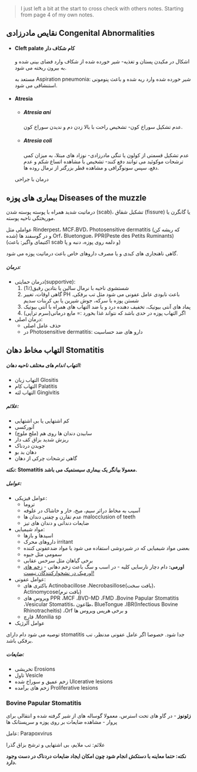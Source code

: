 >I just left a bit at the start to cross check with others notes. Starting from page 4 of my own notes.

## نقایص مادرزادی Congenital Abnormalities 

- #### Cleft palate کام شکاف دار
	اشکال در مکیدن پستان و تغذیه- شیر خورده شده از شکاف وارد فضای بینی شده و به بیرون ریخته می شود.
	
	مستعد به Aspiration pneumonia: شیر خورده شده وارد ریه شده و باعث پنومونی استنشاقی می شود.

- #### Atresia
	- ##### Atresia ani
		عدم تشکیل سوراخ کون- تشخیص راحت با بالا زدن دم و ندیدن سوراخ کون.
	- ##### Atresia coli
		عدم تشکیل قسمتی از کولون یا تنگی مادرزادی-  نوزاد های مبتلا، به میزان کمی ترشحات موکوئید می توانند دفع کنند- تشخیص با مشاهده اتساع شکم و عدم دفع، سپس سونوگرافی و مشاهده قطر بزرگتر از نرمال روده ها.

	درمان با جراحی
	
## بیماری های پوزه Diseases of the muzzle

درماتیت شدید همراه با پوسته پوسته شدن (scab)، تشکیل شقاق (fissure) یا گانگرن یا موریختگی ناحیه پوسته.

عواملی مثل Rinderpest، MCF،BVD، Photosensitive dermatitis (که ریشه کن شده) و در گوسفند ها Orf، Bluetongue، PPR(Peste des Petits Ruminants) (اکتیمای واگیر: باعث scab و دلمه روی پوزه، دنبه و پا)

گاهی ناهنجاری های کبدی و یا مصرف داروهای خاص باعث درماتیت پوزه می شود.

##### درمان:

 - درمان حمایتی(supportive):
   1. شستشوی ناحیه با نرمال سالین یا بتادین رقیق(٪1)
   2. گاهی اوقات، تغییر PH باعث نابودی عامل عفونی می شود مثل تب برفکی. شستن پوزه با سرکه، جوش شیرین یا بی کربنات سدیم
   3. پماد های آنتی بیوتیک، تخفیف دهنده درد و یا ضد التهاب های همراه با آنتی بیوتیک
   4. اگر التهاب پوزه در حدی باشد که نتواند غذا بخورد := مایع درمانی(سرم تراپی)
 - درمان اصلی:
   - حذف عامل اصلی
   - در Photosensitive dermatitis: دارو های ضد حساسیت

## التهاب مخاط دهان Stomatitis
##### التهاب اندام های مختلف ناحیه دهان:
- التهاب زبان Glositis
- التهاب کام Palatitis
- التهاب لثه Gingivitis

##### علائم:
- کم اشتهایی یا بی اشتهایی
- آنورکسی
- سابیدن دندان ها روی هم (ملچ ملوچ)
- ریزش شدید بزاق کف دار
- جویدن دردناک
- دهان بد بو
- گاهی ترشحات چرکی از دهان

**نکته: Stomatitis معمولا بیانگر یک بیماری سیستمیک می باشد.**

##### عوامل:
- عوامل فیزیکی:
  - تروما
  - آسیب به مخاط دراثر سیم، میخ، خار و خاشاک در علوفه
  - عدم تقارن و چفتی دندان ها malocclusion of teeth
  - ضایعات دندانی و دندان های تیز
- مواد شیمیایی:
  - اسیدها و بازها
  - داروهای محرک irritant
  - بعضی مواد شیمیایی که در شیردوشی استفاده می شود یا مواد ضدعفونی کننده
  -  سمومی مثل جیوه
  - برخی گیاهان مثل سرخس عقابی
  - **اورمی:** دام دچار نارسایی کلیه - در اسب و سگ باعث زخم دهانی - <ins>زخم های اورمیک در نشخوارکنندگان نیست!</ins>
- عوامل عفونی:
  - باکتری های Actinobacillose ،Necrobasillose(بافت سخت)، Actinomycose(بافت نرم)
  - ویروس های PPR ،MCF ،BVD-MD ،FMD ،Bovine Papular Stomatitis ،Vesicular Stomatitis، طاعون، BlueTongue ،IBR(Infectious Bovine Rhinotracheitis) ،Orf و برخی هرپس ویروس ها
  - قارچ .Monilia sp
- عوامل آلرژیک

توصیه می شود دام دارای stomatitis جدا شود. خصوصا اگر عامل عفونی مدنظر، تب برفکی باشد.

##### ضایعات:
- تخریشی Erosions
- تاول Vesicle
- زخم عمیق و سوراخ شده Ulcerative lesions
- زخم های برآمده Proliferative lesions

### Bovine Papular Stomatitis

**زئونوز** - در گاو های تحت استرس، معمولا گوساله های از شیر گرفته شده و انتقالی برای پروار - مشاهده ضایعات بر روی پوزه و سرپستانک ها

عامل: Parapoxvirus

علائم: تب ملایم، بی اشتهایی و ترشح بزاق گذرا

**نکته: حتما معاینه با دستکش انجام شود چون امکان ایجاد ضایعات دردناک در دست وجود دارد.**
